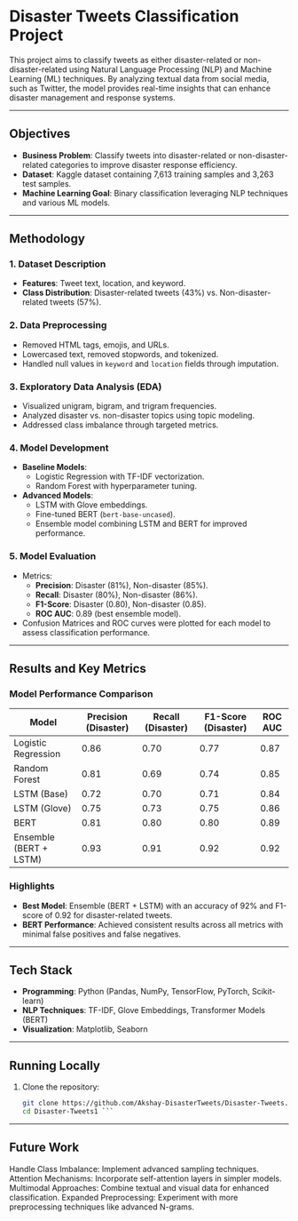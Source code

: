 # Disaster Tweets Classification Project

This project aims to classify tweets as either disaster-related or non-disaster-related using Natural Language Processing (NLP) and Machine Learning (ML) techniques. By analyzing textual data from social media, such as Twitter, the model provides real-time insights that can enhance disaster management and response systems.

---

## Objectives

- **Business Problem**: Classify tweets into disaster-related or non-disaster-related categories to improve disaster response efficiency.
- **Dataset**: Kaggle dataset containing 7,613 training samples and 3,263 test samples.
- **Machine Learning Goal**: Binary classification leveraging NLP techniques and various ML models.

---

## Methodology

### 1. Dataset Description
- **Features**: Tweet text, location, and keyword.
- **Class Distribution**: Disaster-related tweets (43%) vs. Non-disaster-related tweets (57%).

### 2. Data Preprocessing
- Removed HTML tags, emojis, and URLs.
- Lowercased text, removed stopwords, and tokenized.
- Handled null values in `keyword` and `location` fields through imputation.

### 3. Exploratory Data Analysis (EDA)
- Visualized unigram, bigram, and trigram frequencies.
- Analyzed disaster vs. non-disaster topics using topic modeling.
- Addressed class imbalance through targeted metrics.

### 4. Model Development
- **Baseline Models**:
  - Logistic Regression with TF-IDF vectorization.
  - Random Forest with hyperparameter tuning.
- **Advanced Models**:
  - LSTM with Glove embeddings.
  - Fine-tuned BERT (`bert-base-uncased`).
  - Ensemble model combining LSTM and BERT for improved performance.

### 5. Model Evaluation
- Metrics:
  - **Precision**: Disaster (81%), Non-disaster (85%).
  - **Recall**: Disaster (80%), Non-disaster (86%).
  - **F1-Score**: Disaster (0.80), Non-disaster (0.85).
  - **ROC AUC**: 0.89 (best ensemble model).
- Confusion Matrices and ROC curves were plotted for each model to assess classification performance.

---

## Results and Key Metrics

### Model Performance Comparison

| Model               | Precision (Disaster) | Recall (Disaster) | F1-Score (Disaster) | ROC AUC |
|---------------------|-----------------------|-------------------|---------------------|---------|
| Logistic Regression | 0.86                 | 0.70              | 0.77                | 0.87    |
| Random Forest       | 0.81                 | 0.69              | 0.74                | 0.85    |
| LSTM (Base)         | 0.72                 | 0.70              | 0.71                | 0.84    |
| LSTM (Glove)        | 0.75                 | 0.73              | 0.75                | 0.86    |
| BERT                | 0.81                 | 0.80              | 0.80                | 0.89    |
| Ensemble (BERT + LSTM) | 0.93              | 0.91              | 0.92                | 0.92    |

### Highlights
- **Best Model**: Ensemble (BERT + LSTM) with an accuracy of 92% and F1-score of 0.92 for disaster-related tweets.
- **BERT Performance**: Achieved consistent results across all metrics with minimal false positives and false negatives.

---

## Tech Stack

- **Programming**: Python (Pandas, NumPy, TensorFlow, PyTorch, Scikit-learn)
- **NLP Techniques**: TF-IDF, Glove Embeddings, Transformer Models (BERT)
- **Visualization**: Matplotlib, Seaborn

---

## Running Locally

1. Clone the repository:
   ```bash
   git clone https://github.com/Akshay-DisasterTweets/Disaster-Tweets.git
   cd Disaster-Tweets1 ```
   
---

## Future Work

Handle Class Imbalance: Implement advanced sampling techniques.
Attention Mechanisms: Incorporate self-attention layers in simpler models.
Multimodal Approaches: Combine textual and visual data for enhanced classification.
Expanded Preprocessing: Experiment with more preprocessing techniques like advanced N-grams.
